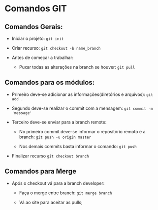 # Comandos GIT
## Comandos Gerais:
- Iniciar o projeto:
```git init```

- Criar recurso:
```git checkout -b name_branch```

- Antes de começar a trabalhar:
    - Puxar todas as alterações na branch se houver:
    ```git pull```

## Comandos para os módulos:
- Primeiro deve-se adicionar as informações(diretórios e arquivos):
```git add . ```

- Segundo deve-se realizar o commit com a mensagem:
```git commit -m 'message' ```

- Terceiro deve-se enviar para a branch remote:
    - No primeiro commit deve-se informar o repositório remoto e a branch:
    ```git push -u origin master```

    - Nos demais commits basta informar o comando:
    ```git push```

- Finalizar recurso 
```git checkout branch```

## Comandos para Merge
- Após o checkout vá para a branch developer:
    - Faça o merge entre branch:
    ```git merge branch```

    - Vá ao site para aceitar as pulls;

